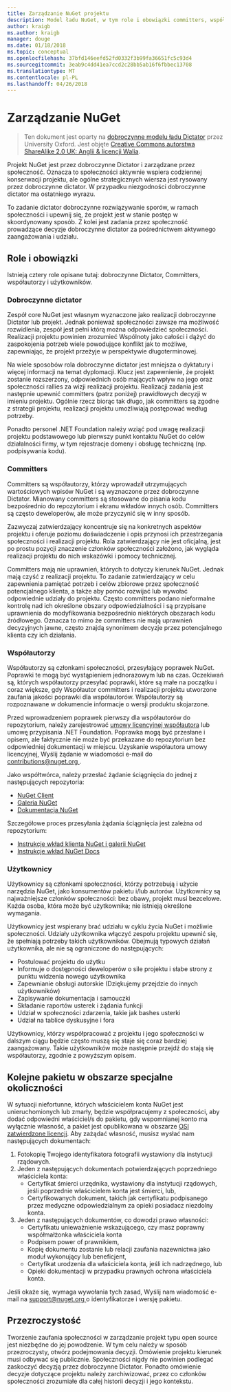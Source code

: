 ```yaml
---
title: Zarządzanie NuGet projektu
description: Model ładu NuGet, w tym role i obowiązki committers, współautorzy i użytkowników.
author: kraigb
ms.author: kraigb
manager: douge
ms.date: 01/18/2018
ms.topic: conceptual
ms.openlocfilehash: 37bfd146eefd52fd0332f3b99fa36651fc5c93d4
ms.sourcegitcommit: 3eab9c4dd41ea7ccd2c28bb5ab16f6fbbec13708
ms.translationtype: MT
ms.contentlocale: pl-PL
ms.lasthandoff: 04/26/2018
---
```

# <a name="nuget-governance"></a>Zarządzanie NuGet

> Ten dokument jest oparty na [dobroczynne modelu ładu Dictator](http://www.oss-watch.ac.uk/resources/benevolentdictatorgovernancemodel) przez University Oxford. Jest objęte [Creative Commons autorstwa ShareAlike 2.0 UK: Anglii & licencji Walia](http://creativecommons.org/licenses/by-sa/2.0/uk/).

Projekt NuGet jest przez dobroczynne Dictator i zarządzane przez społeczność. Oznacza to społeczności aktywnie wspiera codziennej konserwacji projektu, ale ogólne strategicznych wiersza jest rysowany przez dobroczynne dictator. W przypadku niezgodności dobroczynne dictator ma ostatniego wyrazu.

To zadanie dictator dobroczynne rozwiązywanie sporów, w ramach społeczności i upewnij się, że projekt jest w stanie postęp w skoordynowany sposób. Z kolei jest zadania przez społeczność prowadzące decyzje dobroczynne dictator za pośrednictwem aktywnego zaangażowania i udziału.

## <a name="roles-and-responsibilities"></a>Role i obowiązki

Istnieją cztery role opisane tutaj: dobroczynne Dictator, Committers, współautorzy i użytkowników.

### <a name="benevolent-dictator"></a>Dobroczynne dictator

Zespół core NuGet jest własnym wyznaczone jako realizacji dobroczynne Dictator lub projekt. Jednak ponieważ społeczności zawsze ma możliwość rozwidlenia, zespół jest pełni którą można odpowiedzieć społeczności. Realizacji projektu powinien zrozumieć Wspólnoty jako całości i dążyć do zaspokojenia potrzeb wiele powodujące konflikt jak to możliwe, zapewniając, że projekt przeżyje w perspektywie długoterminowej.

Na wiele sposobów rola dobroczynne dictator jest mniejsza o dyktatury i więcej informacji na temat dyplomacji. Klucz jest zapewnienie, że projekt zostanie rozszerzony, odpowiednich osób mających wpływ na jego oraz społeczności rallies za wizji realizacji projektu. Realizacji zadania jest następnie upewnić committers (patrz poniżej) prawidłowych decyzji w imieniu projektu. Ogólnie rzecz biorąc tak długo, jak committers są zgodne z strategii projektu, realizacji projektu umożliwiają postępować według potrzeby.

Ponadto personel .NET Foundation należy wziąć pod uwagę realizacji projektu podstawowego lub pierwszy punkt kontaktu NuGet do celów działalności firmy, w tym rejestracje domeny i obsługę techniczną (np. podpisywania kodu).

### <a name="committers"></a>Committers

Committers są współautorzy, którzy wprowadził utrzymujących wartościowych wpisów NuGet i są wyznaczone przez dobroczynne Dictator. Mianowany committers są stosowane do pisania kodu bezpośrednio do repozytorium i ekranu wkładów innych osób. Committers są często deweloperów, ale może przyczynić się w inny sposób.

Zazwyczaj zatwierdzający koncentruje się na konkretnych aspektów projektu i oferuje poziomu doświadczenie i opis przynosi ich przestrzegania społeczności i realizacji projektu. Rola zatwierdzający nie jest oficjalną, jest po prostu pozycji znaczenie członków społeczności założono, jak wygląda realizacji projektu do nich wskazówki i pomocy technicznej.

Committers mają nie uprawnień, których to dotyczy kierunek NuGet. Jednak mają czyść z realizacji projektu. To zadanie zatwierdzający w celu zapewnienia pamiętać potrzeb i celów zbiorowe przez społeczność potencjalnego klienta, a także aby pomóc rozwijać lub wywołać odpowiednie udziały do projektu. Często committers podano nieformalne kontrolę nad ich określone obszary odpowiedzialności i są przypisane uprawnienia do modyfikowania bezpośrednio niektórych obszarach kodu źródłowego. Oznacza to mimo że committers nie mają uprawnień decyzyjnych jawne, często znajdą synonimem decyzje przez potencjalnego klienta czy ich działania.

### <a name="contributors"></a>Współautorzy

Współautorzy są członkami społeczności, przesyłający poprawek NuGet. Poprawki te mogą być wystąpieniem jednorazowym lub na czas. Oczekiwań są, których współautorzy przesyłać poprawki, które są małe na początku i coraz większe, gdy Współautor committers i realizacji projektu utworzone zaufania jakości poprawki dla współautorów. Współautorzy są rozpoznawane w dokumencie informacje o wersji produktu skojarzone.

Przed wprowadzeniem poprawek pierwszy dla współautorów do repozytorium, należy zarejestrować [umowy licencyjnej współautora](http://en.wikipedia.org/wiki/Contributor_License_Agreement) lub umowę przypisania .NET Foundation. Poprawka mogą być przesłane i opisem, ale faktycznie nie może być przekazane do repozytorium bez odpowiedniej dokumentacji w miejscu. Uzyskanie współautora umowy licencyjnej, Wyślij żądanie w wiadomości e-mail do [ contributions@nuget.org ](mailto:contributions@nuget.org).

Jako współtwórca, należy przesłać żądanie ściągnięcia do jednej z następujących repozytoria:

- [NuGet Client](https://github.com/NuGet/NuGet.Client)
- [Galeria NuGet](https://github.com/nuget/nugetgallery)
- [Dokumentacja NuGet](https://github.com/nuget/nugetdocs)

Szczegółowe proces przesyłania żądania ściągnięcia jest zależna od repozytorium:

- [Instrukcje wkład klienta NuGet i galerii NuGet](https://github.com/NuGet/Home/wiki/Contributing-to-NuGet)
- [Instrukcje wkład NuGet Docs](https://github.com/NuGet/NuGetDocs/wiki/Contributing-to-NuGet-Documentation)

### <a name="users"></a>Użytkownicy

Użytkownicy są członkami społeczności, którzy potrzebują i użycie narzędzia NuGet, jako konsumentów pakietu i/lub autorów. Użytkownicy są najważniejsze członków społeczności: bez obawy, projekt musi bezcelowe. Każda osoba, która może być użytkownika; nie istnieją określone wymagania.

Użytkownicy jest wspierany brać udziału w cyklu życia NuGet i możliwie społeczności. Udziały użytkownika włączyć zespołu projektu upewnić się, że spełniają potrzeby takich użytkowników. Obejmują typowych działań użytkownika, ale nie są ograniczone do następujących:

- Postulować projektu do użytku
- Informuje o dostępności deweloperów o sile projektu i słabe strony z punktu widzenia nowego użytkownika
- Zapewnianie obsługi autorskie (Dziękujemy przejdzie do innych użytkowników)
- Zapisywanie dokumentacja i samouczki
- Składanie raportów usterek i żądania funkcji
- Udział w społeczności zdarzenia, takie jak bashes usterki
- Udział na tablice dyskusyjne i fora

Użytkownicy, którzy współpracować z projektu i jego społeczności w dalszym ciągu będzie często muszą się staje się coraz bardziej zaangażowany. Takie użytkowników może następnie przejdź do stają się współautorzy, zgodnie z powyższym opisem.

## <a name="package-succession-under-special-circumstances"></a>Kolejne pakietu w obszarze specjalne okoliczności

W sytuacji niefortunne, których właścicielem konta NuGet jest unieruchomionych lub zmarły, będzie współpracujemy z społeczności, aby dodać odpowiedni właściciel/s do pakietu, gdy wspomnianej konto ma wyłącznie własność, a pakiet jest opublikowana w obszarze [OSI zatwierdzone licencji](https://opensource.org/licenses/alphabetical). Aby zażądać własność, musisz wysłać nam następujących dokumentach:

1. Fotokopię Twojego identyfikatora fotografii wystawiony dla instytucji rządowych.
1. Jeden z następujących dokumentach potwierdzających poprzedniego właściciela konta: 
    - Certyfikat śmierci urzędnika, wystawiony dla instytucji rządowych, jeśli poprzednie właścicielem konta jest śmierci, lub,
    - Certyfikowanych dokument, takich jak certyfikatu podpisanego przez medyczne odpowiedzialnym za opieki posiadacz niezdolny konta.
1. Jeden z następujących dokumentów, co dowodzi prawo własności: 
    - Certyfikatu unieważnienie wskazującego, czy masz poprawny współmałżonka właściciela konta
    - Podpisem power of prawnikiem,
    - Kopię dokumentu zostanie lub relacji zaufania nazewnictwa jako moduł wykonujący lub beneficjent,
    - Certyfikat urodzenia dla właściciela konta, jeśli ich nadrzędnego, lub
    - Opieki dokumentacji w przypadku prawnych ochrona właściciela konta.

Jeśli okaże się, wymaga wywołania tych zasad, Wyślij nam wiadomość e-mail na [ support@nuget.org ](mailto:support@nuget.org) o identyfikatorze i wersję pakietu.

## <a name="transparency"></a>Przezroczystość

Tworzenie zaufania społeczności w zarządzanie projekt typu open source jest niezbędne do jej powodzenie. W tym celu należy w sposób przezroczysty, otwórz podejmowania decyzji. Omówienie projektu kierunek musi odbywać się publicznie. Społeczności nigdy nie powinien podlegać zaskoczyć decyzją przez dobroczynne Dictator. Ponadto omówienie decyzje dotyczące projektu należy zarchiwizować, przez co członków społeczności zrozumiałe dla całej historii decyzji i jego kontekstu.
